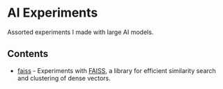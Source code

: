 # AI Experiments

Assorted experiments I made with large AI models.

## Contents

- [faiss](faiss) - Experiments with [FAISS](https://github.com/facebookresearch/faiss), a library for efficient similarity search and clustering of dense vectors.

